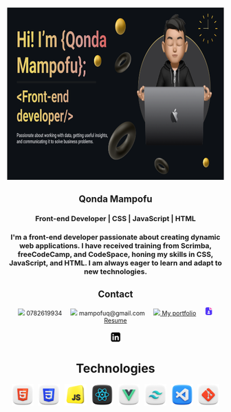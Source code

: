 <p align="center">
  <img height="400" src="banner.png" alt="my banner"/>
</p>
<h2 align="center">Qonda Mampofu</h2>
<h3 align="center">Front-end Developer | CSS | JavaScript | HTML</h3>
<h3 align="center">I'm a front-end developer passionate about creating dynamic web applications. I have received training from Scrimba, freeCodeCamp, and CodeSpace, honing my skills in CSS, JavaScript, and HTML. I am always eager to learn and adapt to new technologies.</h3>
<h2 align="center">Contact</h2>
<div align="center">
  <img height="20" src="https://img.icons8.com/ios-filled/20/000000/phone.png"/> 0782619934
  &nbsp;&nbsp;&nbsp;
  <img height="20" src="https://img.icons8.com/ios-glyphs/20/000000/new-post.png"/> mampofuq@gmail.com
  &nbsp;&nbsp;&nbsp;
  <a href="https://myportifolioweb.netlify.app/" target="_blank"><img height="20" src="https://img.icons8.com/external-anggara-basic-outline-anggara-putra/20/000000/external-website-ui-basic-anggara-basic-outline-anggara-putra.png"/> My portfolio</a>
  &nbsp;&nbsp;&nbsp;
  <a href="https://docs.google.com/document/d/16nQTKkjufRYTNUKaUh5kh7OYtit3LXu9mawQrC92LL0/edit?usp=sharing" target="_blank"><img height="20" src="Resume-logo.png" alt="Resume Icon"/> Resume</a>
</div>
&nbsp;&nbsp;&nbsp;
<div align="center"><a href="https://www.linkedin.com/in/qonda" target="_blank"><img height="27" src="linkden-logo.png"/></a></div>
<h1 align="center">Technologies</h1>
<div align="center">
  <img height="50" src="html.png" alt="HTML logo"/>
  &nbsp; <!-- Non-breaking space -->
  <img height="50" src="css.png" alt="CSS logo"/>
  &nbsp; <!-- Non-breaking space -->
  <img height="50" src="javascript-logo.png" alt="javascript logo"/>
  &nbsp; <!-- Non-breaking space -->
  <img height="50" src="react.png" alt="React logo"/>
  &nbsp; <!-- Non-breaking space -->
  <img height="50" src="vue.png" alt="React logo"/>
  &nbsp; <!-- Non-breaking space -->
  <img height="50" src="tailwind.png" alt="React logo"/>
  &nbsp; <!-- Non-breaking space -->
  <img height="50" src="visual-studio-code.png" alt="VScode logo"/>
  &nbsp; <!-- Non-breaking space -->
  <img height="50" src="git.png" alt="VScode logo"/>
</div>
<div align="center">

